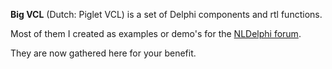 **Big VCL** (Dutch: Piglet VCL) is a set of Delphi components and rtl functions.

Most of them I created as examples or demo's for the  [NLDelphi forum](http://www.nldelphi.com/forum).

They are now gathered here for your benefit.